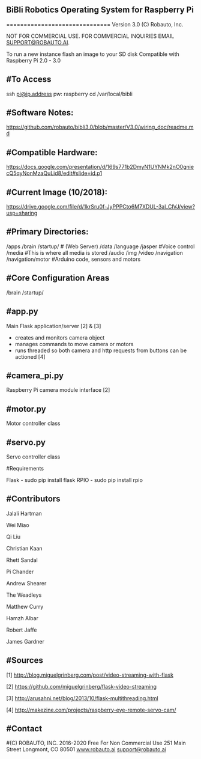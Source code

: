 BiBli Robotics Operating System for Raspberry Pi
------------------------------------------
==============================
Version 3.0 (C) Robauto, Inc. 

NOT FOR COMMERCIAL USE. FOR COMMERCIAL INQUIRIES EMAIL SUPPORT@ROBAUTO.AI. 

To run a new instance flash an image to your SD disk
Compatible with Raspberry Pi 2.0 - 3.0

#To Access
---------------
ssh pi@ip.address
pw: raspberry
cd /var/local/bibli

#Software Notes: 
------------------

https://github.com/robauto/bibli3.0/blob/master/V3.0/wiring_doc/readme.md

#Compatible Hardware:
--------------

https://docs.google.com/presentation/d/169s771b2DmyN1UYNMk2nO0gniecQ5qyNonMzaQuLid8/edit#slide=id.p1

#Current Image (10/2018):
-------------------------

https://drive.google.com/file/d/1krSru0f-JyPPPCto6M7XDUL-3al_ClVJ/view?usp=sharing

#Primary Directories:
--------------------------

/apps
/brain
  /startup/ # (Web Server)
/data
/language
  /jasper #Voice control
/media  #This is where all media is stored
  /audio
  /img
  /video
/navigation
  /navigation/motor #Arduino code, sensors and motors
  
#Core Configuration Areas
--------------------------

/brain
  /startup/
  
#app.py
------
Main Flask application/server [2] & [3]
- creates and monitors camera object
- manages commands to move camera or motors
- runs threaded so both camera and http requests from buttons can be actioned [4]

#camera_pi.py
------------
Raspberry Pi camera module interface [2]

#motor.py
--------
Motor controller class

#servo.py
--------
Servo controller class 

#Requirements

Flask - sudo pip install flask
RPIO - sudo pip install rpio 

#Contributors
--------

Jalali Hartman

Wei Miao

Qi Liu

Christian Kaan

Rhett Sandal

Pi Chander

Andrew Shearer

The Weadleys

Matthew Curry

Hamzh Albar

Robert Jaffe

James Gardner


#Sources
-----------------
[1] http://blog.miguelgrinberg.com/post/video-streaming-with-flask

[2] https://github.com/miguelgrinberg/flask-video-streaming

[3] http://arusahni.net/blog/2013/10/flask-multithreading.html

[4] http://makezine.com/projects/raspberry-eye-remote-servo-cam/

#Contact
------------------

#(C) ROBAUTO, INC. 2016-2020
Free For Non Commercial Use
251 Main Street
Longmont, CO 80501
www.robauto.ai
support@robauto.ai


